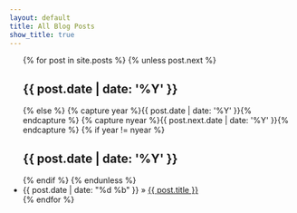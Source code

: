 ```yaml
---
layout: default
title: All Blog Posts
show_title: true
---
```



<nav>
    <ul>
    {% for post in site.posts %}
        {% unless post.next %}
            <h1>{{ post.date | date: '%Y' }}</h1>
        {% else %}
            {% capture year %}{{ post.date | date: '%Y' }}{% endcapture %}
            {% capture nyear %}{{ post.next.date | date: '%Y' }}{% endcapture %}
            {% if year != nyear %}
                <h1>{{ post.date | date: '%Y' }}</h1>
            {% endif %}
        {% endunless %}
        <li><time datetime="{{ post.date }}">{{ post.date | date: "%d %b" }}</time> &raquo; <a href="{{ post.url }}">{{ post.title }}</a></li>
    {% endfor %}
    </ul>
</nav>
